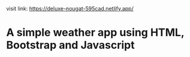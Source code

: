 visit link: https://deluxe-nougat-595cad.netlify.app/
# A simple weather app using HTML, Bootstrap and Javascript
